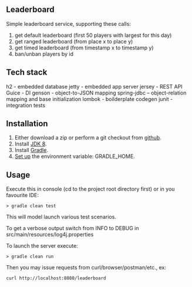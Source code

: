 Leaderboard
-----------

Simple leaderboard service, supporting these calls:

1. get default leaderboard (first 50 players with largest for this day)
2. get ranged leaderboard (from place x to place y)
3. get timed leaderboard (from timestamp x to timestamp y)
4. ban/unban players by id

Tech stack
----------
h2 - embedded database
jetty - embedded app server
jersey - REST API
Guice - DI
genson - object-to-JSON mapping
spring-jdbc – object-relation mapping and base initialization
lombok - boilderplate codegen
junit - integration tests

Installation
-------------------------
1. Either download a zip or perform a git checkout from [github][1].
2. Install [JDK 8][2].
3. Install [Gradle][3].
4. [Set up][4] the environment variable: GRADLE\_HOME.

Usage
-----

Execute this in console (cd to the project root directory first) or in you favourite IDE:

`> gradle clean test`

This will model launch various test scenarios.

To get a verbose output switch from INFO to DEBUG in src/main/resources/log4j.properties

To launch the server execute:

`> gradle clean run`

Then you may issue requests from curl/browser/postman/etc., ex:

 `curl http://localhost:8080/leaderboard`

[1]: https://github.com/ivan-golubev/chat.server
[2]: http://www.oracle.com/technetwork/java/javase/downloads
[3]: https://gradle.org/gradle-download/
[4]: https://docs.gradle.org/current/userguide/installation.html